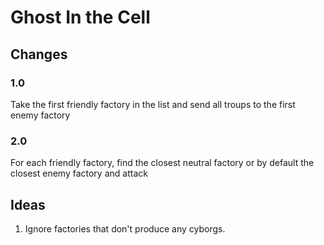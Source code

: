 # Ghost In the Cell

## Changes

### 1.0
Take the first friendly factory in the list and send all troups to the first enemy factory

### 2.0
For each friendly factory, find the closest neutral factory or by default the closest enemy
factory and attack

## Ideas

1. Ignore factories that don't produce any cyborgs.
